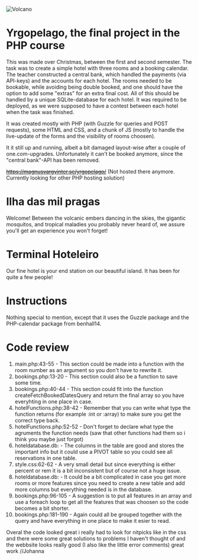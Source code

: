 ![Volcano](https://media.giphy.com/media/r5gHt2TCIiHK0/giphy.gif)

# Yrgopelago, the final project in the PHP course
This was made over Christmas, between the first and second semester. The task was to create a simple hotel with three rooms and a booking calendar. The teacher constructed a central bank, which handled the payments (via API-keys) and the accounts for each hotel. The rooms needed to be bookable, while avoiding being double booked, and one should have the option to add some "extras" for an extra final cost. All of this should be handled by a unique SQLite-database for each hotel. It was required to be deployed, as we were supposed to have a contest between each hotel when the task was finished.

It was created mostly with PHP (with Guzzle for queries and POST requests), some HTML and CSS, and a chunk of JS (mostly to handle the live-update of the forms and the visibility of rooms choosen).

It it still up and running, albeit a bit damaged layout-wise after a couple of one.com-upgrades. Unfortunately it can't be booked anymore, since the "central bank"-API has been removed.

~~https://magnusvargvinter.se/yrgopelago/~~ (Not hosted there anymore. Currently looking for other PHP hosting solution)

# Ilha das mil pragas

Welcome! Between the volcanic embers dancing in the skies, the gigantic mosquitos, and tropical maladies you probably never heard of, we assure you'll get an experience you won't forget!

# Terminal Hoteleiro

Our fine hotel is your end station on our beautiful island. It has been for quite a few people!

# Instructions

Nothing special to mention, except that it uses the Guzzle package and the PHP-calendar package from benhall14.

# Code review

1. main.php:43-55 - This section could be made into a function with the room number as an argument so you don't have to rewrite it.
2. bookings.php:13-20 - This section could also be a function to save some time.
3. bookings.php:40-44 - This section could fit into the function createFetchBookedDatesQuery and return the final array so you have everyhting in one place in case.
4. hotelFunctions.php:38-42 - Remember that you can write what type the function returns (for example :int or :array) to make sure you get the correct type back.
5. hotelFunctions.php:52-52 - Don't forget to declare what type the agruments the function needs (saw that other functions had them so i think you maybe just forgot)
6. hoteldatabase.db: - The columns in the table are good and stores the important info but it could use a PIVOT table so you could see all reservations in one table.
7. style.css:62-62 - A very small detail but since everything is either percent or rem it is a bit inconsistent but of course not a huge issue.
8. hoteldatabase.db: - It could be a bit complicated in case you get more rooms or more features since you need to create a new table and add more columns but everything needed is in the database.
9. bookings.php:96-105 - A suggestion is to put all features in an array and use a foreach loop to get all the features that was choosen so the code becomes a bit shorter.
10. bookings.php:181-190 - Again could all be grouped together with the query and have everything in one place to make it esier to read.

Overal the code looked great i really had to look for nitpicks like in the css and there were some great solutions to problems I haven't thought of and the webbsite looks really good (I also like the little error comments) great work //Johanna

